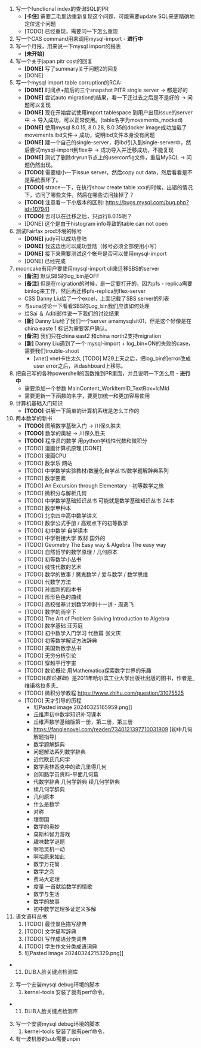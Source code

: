 

1. 写一个functional index的查询SQL的PR
   - **[卡住]** 需要二毛那边重新复现这个问题，可能需要update SQL来更精确地定位这个问题
   - [TODO] 已经重现，需要问一下怎么重现
1. 写一个CAS command用来调用mysql-import - **进行中**
2. 写一个月报，用来说一下mysql import的报表
   - **[未开始]**
3. 写一个关于japan pitr cost的回复
   - **[DONE]** 写了summary关于问题2的回复
   - [DONE]
4. 写一个mysql import table corruption的RCA:
   - **[DONE]** 时间点+前后的三个snapshot PITR single server -> 都是好的
   - **[DONE]** 尝试auto migration的结果，看一下迁过去之后是不是好的 -> 问题可以复现
   - **[DONE]** 现在开始尝试使用import tablespace 到用户出现issue的server中 -> 导入成功，可以正常使用。(table名字为movements_mocked)
   - **[DONE]** 使用mysql 8.0.15, 8.0.28, 8.0.35的docker image成功加载了movements.ibd文件-> 成功，说明ibd文件本身没有问题
   - **[DONE]** 建一个自己的single-server，将ibd引入到single-server中，然后尝试mysql-import到flex中 -> 成功导入并迁移成功，不能复现
   - **[DONE]** 测试了删除dryrun节点上的userconfig文件，重启MySQL -> 问题仍然出现。
   - **[TODO]** 需要缩小一下issue server，然后copy out data，然后看看是不是系统表坏了。
   - **[TODO]** strace一下，在执行show create table xxx的时候，出错的情况下，访问了哪些文件，然后在哪些访问挂掉了？
   - **[TODO]** 注意看一下小版本的区别: https://bugs.mysql.com/bug.php?id=107941
   - **[TODO]** 否可以在迁移之后，只运行8.0.15呢？
   - [DONE] 这个是由于histogram info导致的table can not open
5. 测试Fairfax prod环境的帐号
   - **[DONE]** judy可以成功登陆
   - **[DONE]** 我这边也可以成功登陆（帐号必须全部使用小写）
   - **[DONE]** 接下来需要测试这个帐号是否可以使用mysql-import
   - [DONE] 已经完成
6. mooncake有用户要使用mysql-import cli来迁移SBS的server
   - **[备注]** 默认SBS的log_bin是OFF
   - **[备注]** 但是在migration的时候，是一定要打开的，因为pfs - replica需要binlog来工作，然后再迁移pfs-replica到flex-server
   - CSS Danny Liu给了一个excel，上面记载了SBS server的列表
   - 与suna讨论一下看看SBS的Log_bin我们应该如何处理
   - 给Sai ＆ Aditi邮件说一下我们的讨论结果
   - **[新]** Danny Liu给了我们一个server amamysqlsit01，但是这个好像是在china easte 1 标记为需要客户确认。
   - **[备注]** 我们只在china east2 和china north2支持migration
   - **[新]** Danny Liu遇到了一个 mysql-import + log_bin=ON的失败的case，需要我们trouble-shoot
	   - [vnet] vnet卡住太久
	[TODO] M29上天之后，把log_bin的error改成user error之后，从dashboard上移除。
1. 把自己写的各种powershell的函数推到PR里面，并且说明一下怎么用 - **进行中**
   - 需要添加一个参数 MainContent_WorkItemID_TextBox=IcMId
   - 需要更新一下函数的名字，要更加统一和更加容易使用
2. 计算机基础入门知识
   - **[TODO]** 讲解一下简单的计算机系统是怎么工作的
3. 两本数学的新书
    - **[TODO]** 图解数学基础入门 -> 川保久胜夫
    - **[TODO]** 数学的奥秘 -> 川保久胜夫
    - **[TODO]** 程序员的数学 用python学线性代数和微积分
    - [TODO] 漫画计算机原理 [DONE]
    - [TODO] 漫画CPU
    - [TODO] 数学乐 网站
    - [TODO] 中学数学实验教材/数量化自学丛书/数学题解辞典系列
    - [TODO] 数学要素
    - [TODO] An Excursion through Elementary - 初等数学之旅
    - [TODO] 微积分与解析几何
    - [TODO] 中学数学基础知识丛书 可能就是数学基础知识丛书 24本
    - [TODO] 数学甲种本
    - [TODO] 北京四中高中数学讲义
    - [TODO] 数学公式手册 / 高观点下的初等数学
    - [TODO] 初中数学 自学读本
    - [TODO] 中学衔接大学 教材 国外的
    - [TODO] Geometry The Easy way & Algebra The easy way
    - [TODO] 自然哲学的数学原理 / 几何原本
    - [TODO] 初等数学小丛书
    - [TODO] 线性代数的艺术
    - [TODO] 数学的故事 / 魔鬼数学 / 爱与数学 / 数学思维
    - [TODO] 代数学方法
    - [TODO] 孙维刚的四本书
    - [TODO] 形形色色的曲线
    - [TODO] 高校强基计划数学冲刺十一讲 - 周逸飞
    - [TODO] 数学的雨伞下
    - [TODO] The Art of Problem Solving Introduction to Algebra
    - [TODO] 数学基础 汪芳庭
    - [TODO] 初中数学入门学习 代数篇 张文庆
    - [TODO] 初等数学解证方法辞典
    - [TODO] 美国新数学丛书
    - [TODO]  无穷分析引论
    - [TODO] 穿越平行宇宙
    - [TODO] 数论概论  用Mathematica探索数字世界的乐趣
    - [TODO]《_数论基础_》是2011年哈尔滨工业大学出版社出版的图书，作者是_维诺格拉多夫_
    - [TODO] 微积分学教程 https://www.zhihu.com/question/31075525
    - [TODO] 天才引导的历程
	    - ![[Pasted image 20240325165959.png]]
	    - 丘维声初中数学知识补习课本
	    - 丘维声数学基础版第一册，第二册，第三册
	    - https://fanqienovel.com/reader/7340121397710031909 [初中几何解题指导]
	    - 数学题解辞典
	    - 问题解法系列数学辞典
	    - 近代欧氏几何学
	    - 数学奥林匹克中的欧几里得几何
	    - 创知路学员资料-平面几何篇
	    - 代数学辞典 几何学辞典 续几何学辞典
	    - 续几何学辞典
	    - 几何原本
	    - 什么是数学
	    - 对称
	    - 理想国
	    - 数学的奥妙
	    - 莫斯科智力游戏
	    - 趣味数学谜题
	    - 啊哈灵机一动
	    - 啊哈原来如此
	    - 数学万花筒
	    - 数学之恋
	    - 费马大定理
	    - 度量 一首献给数学的情歌
	    - 数学与生活
	    - 数学的故事
	    - 初中数学定理多证定义多解
1. 语文语料丛书
	1. [TODO] 最佳景色描写辞典
	2. [TODO] 文学描写辞典
	3. [TODO] 写作成语分类词典
	4. [TODO] 学生作文分类成语词典
	5. ![[Pasted image 20240324215329.png]]

- 11. DLIB人脸关键点检测库
2. 写一个安装mysql debug环境的脚本
	1. kernel-tools 安装了就有perf命令。
- 11. DLIB人脸关键点检测库
3. 写一个安装mysql debug环境的脚本
	1. kernel-tools 安装了就有perf命令。
4. 有一波机器的sub需要unpin
